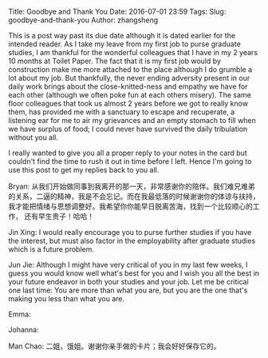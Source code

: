 Title: Goodbye and Thank You
Date: 2016-07-01 23:59
Tags:
Slug: goodbye-and-thank-you
Author: zhangsheng

This is a post way past its due date although it is dated earlier for the intended reader. As I take my leave from my first job to purse graduate studies, I am thankful for the wonderful colleagues that I have in my 2 years 10 months at Toilet Paper. The fact that it is my first job would by construction make me more attached to the place although I do grumble a lot about my job. But thankfully, the never ending adversity present in our daily work brings about the close-knitted-ness and empathy we have for each other (although we often poke fun at each others misery). The same floor colleagues that took us almost 2 years before we got to really know them, has provided me with a sanctuary to escape and recuperate, a listening ear for me to air my grievances and an empty stomach to fill when we have surplus of food; I could never have survived the daily tribulation without you all.

I really wanted to give you all a proper reply to your notes in the card but couldn't find the time to rush it out in time before I left. Hence I'm going to use this post to get my replies back to you all.


Bryan: 从我们开始做同事到我离开的那一天，非常感谢你的陪伴。我们难兄难弟的关系，二逼的精神，我是不会忘记。而在我最低落的时候谢谢你的体谅与扶持，我才能把情绪与思想调整好。我希望你你能早日脱离苦海，找到一个比较顺心的工作， 还有早生贵子！哈哈！

Jin Xing: I would really encourage you to purse further studies if you have the interest, but must also factor in the employability after graduate studies which is a future problem.

Jun Jie: Although I might have very critical of you in my last few weeks, I guess you would know well what's best for you and I wish you all the best in your future endeavor in both your studies and your job. Let me be critical one last time: You are more than what you are, but you are the one that's making you less than what you are.


Emma:

Johanna:

Man Chao: 二姐，饿姐。谢谢你亲手做的卡片；我会好好保存它的。
